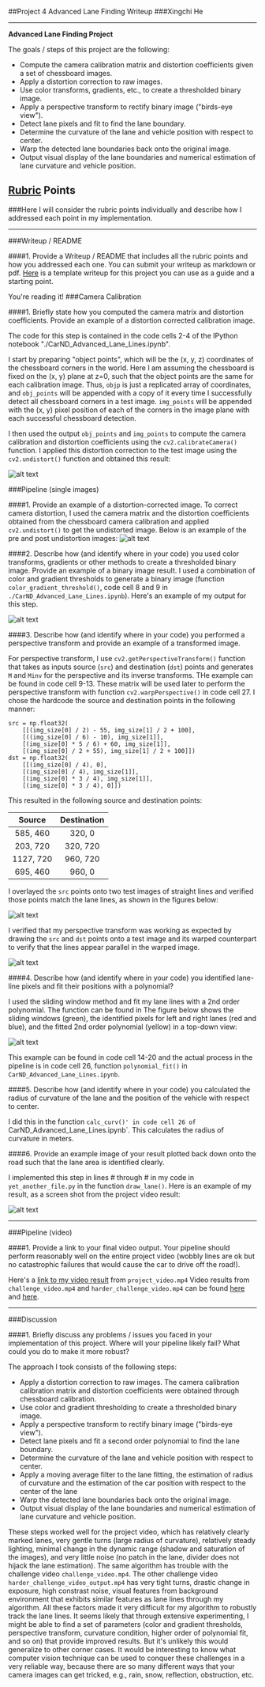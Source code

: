##Project 4 Advanced Lane Finding Writeup 
###Xingchi He

---

**Advanced Lane Finding Project**

The goals / steps of this project are the following:

* Compute the camera calibration matrix and distortion coefficients given a set of chessboard images.
* Apply a distortion correction to raw images.
* Use color transforms, gradients, etc., to create a thresholded binary image.
* Apply a perspective transform to rectify binary image ("birds-eye view").
* Detect lane pixels and fit to find the lane boundary.
* Determine the curvature of the lane and vehicle position with respect to center.
* Warp the detected lane boundaries back onto the original image.
* Output visual display of the lane boundaries and numerical estimation of lane curvature and vehicle position.

[//]: # (Image References)

[image1]: ./output_images/cam_cal_undist_chess.png "cam_cal_undist_chess"
[image2]: ./output_images/cam_cal_undist_car.png "cam_cal_undist_car"
[image3]: ./output_images/color_grad_combined_thresh.png "color_grad_combined_thresh"
[image4]: ./output_images/perspective_src_pnts.png "perspective_src_pnts"
[image5]: ./output_images/perspective_transform_example.png "perspective_transform_example"
[image6]: ./output_images/sliding_window.png "sliding_window"
[image7]: ./output_images/video_output_screen_shot.png "video_output_screen_shot"
[video1]: ./project_video_output.mp4 "Video"

## [Rubric](https://review.udacity.com/#!/rubrics/571/view) Points
###Here I will consider the rubric points individually and describe how I addressed each point in my implementation.  

---
###Writeup / README

####1. Provide a Writeup / README that includes all the rubric points and how you addressed each one.  You can submit your writeup as markdown or pdf.  [Here](https://github.com/udacity/CarND-Advanced-Lane-Lines/blob/master/writeup_template.md) is a template writeup for this project you can use as a guide and a starting point.  

You're reading it!
###Camera Calibration

####1. Briefly state how you computed the camera matrix and distortion coefficients. Provide an example of a distortion corrected calibration image.

The code for this step is contained in the code cells 2-4 of the IPython notebook "./CarND_Advanced_Lane_Lines.ipynb".  

I start by preparing "object points", which will be the (x, y, z) coordinates of the chessboard corners in the world. Here I am assuming the chessboard is fixed on the (x, y) plane at z=0, such that the object points are the same for each calibration image.  Thus, `objp` is just a replicated array of coordinates, and `obj_points` will be appended with a copy of it every time I successfully detect all chessboard corners in a test image.  `img_points` will be appended with the (x, y) pixel position of each of the corners in the image plane with each successful chessboard detection.  

I then used the output `obj_points` and `img_points` to compute the camera calibration and distortion coefficients using the `cv2.calibrateCamera()` function.  I applied this distortion correction to the test image using the `cv2.undistort()` function and obtained this result: 

![alt text][image1]

###Pipeline (single images)

####1. Provide an example of a distortion-corrected image.
To correct camera distortion, I used the camera matrix and the distortion coefficients obtained from the chessboard camera calibration and applied `cv2.undistort()` to get the undistorted image. Below is an example of the pre and post undistortion images:
![alt text][image2]

####2. Describe how (and identify where in your code) you used color transforms, gradients or other methods to create a thresholded binary image.  Provide an example of a binary image result.
I used a combination of color and gradient thresholds to generate a binary image (function `color_gradient_threshold()`, code cell 8 and 9 in `./CarND_Advanced_Lane_Lines.ipynb`).  Here's an example of my output for this step. 

![alt text][image3]

####3. Describe how (and identify where in your code) you performed a perspective transform and provide an example of a transformed image.

For perspective transform, I use `cv2.getPerspectiveTransform()` function that takes as inputs source (`src`) and destination (`dst`) points and generates `M` and `Minv` for the perspective and its inverse transforms. THe example can be found in code cell 9-13. These matrix will be used later to perform the perspective transform with function `cv2.warpPerspective()` in code cell 27. I chose the hardcode the source and destination points in the following manner:

```
src = np.float32(
    [[(img_size[0] / 2) - 55, img_size[1] / 2 + 100],
    [((img_size[0] / 6) - 10), img_size[1]],
    [(img_size[0] * 5 / 6) + 60, img_size[1]],
    [(img_size[0] / 2 + 55), img_size[1] / 2 + 100]])
dst = np.float32(
    [[(img_size[0] / 4), 0],
    [(img_size[0] / 4), img_size[1]],
    [(img_size[0] * 3 / 4), img_size[1]],
    [(img_size[0] * 3 / 4), 0]])

```
This resulted in the following source and destination points:

| Source        | Destination   | 
|:-------------:|:-------------:| 
| 585, 460      | 320, 0        | 
| 203, 720      | 320, 720      |
| 1127, 720     | 960, 720      |
| 695, 460      | 960, 0        |

I overlayed the `src` points onto two test images of straight lines and verified those points match the lane lines, as shown in the figures below:

![alt text][image4]

I verified that my perspective transform was working as expected by drawing the `src` and `dst` points onto a test image and its warped counterpart to verify that the lines appear parallel in the warped image.

![alt text][image5]

####4. Describe how (and identify where in your code) you identified lane-line pixels and fit their positions with a polynomial?

I used the sliding window method and fit my lane lines with a 2nd order polynomial. The function can be found in  The figure below shows the sliding windows (green), the identified pixels for left and right lanes (red and blue), and the fitted 2nd order polynomial (yellow) in a top-down view:

![alt text][image6]

This example can be found in code cell 14-20 and the actual process in the pipeline is in code cell 26, function `polynomial_fit()` in `CarND_Advanced_Lane_Lines.ipynb`.

####5. Describe how (and identify where in your code) you calculated the radius of curvature of the lane and the position of the vehicle with respect to center.

I did this in the function `calc_curv()' in code cell 26 of `CarND_Advanced_Lane_Lines.ipynb`. This calculates the radius of curvature in meters.

####6. Provide an example image of your result plotted back down onto the road such that the lane area is identified clearly.

I implemented this step in lines # through # in my code in `yet_another_file.py` in the function `draw_lane()`.  Here is an example of my result, as a screen shot from the project video result:

![alt text][image7]

---

###Pipeline (video)

####1. Provide a link to your final video output.  Your pipeline should perform reasonably well on the entire project video (wobbly lines are ok but no catastrophic failures that would cause the car to drive off the road!).

Here's a [link to my video result](./project_video_output.mp4) from `project_video.mp4`
Video results from `challenge_video.mp4` and `harder_challenge_video.mp4` can be found [here](./challenge_video_output.mp4) and [here](./harder_challenge_video_output.mp4).

---

###Discussion

####1. Briefly discuss any problems / issues you faced in your implementation of this project.  Where will your pipeline likely fail?  What could you do to make it more robust?

The approach I took consists of the following steps:

* Apply a distortion correction to raw images. The camera calibration calibration matrix and distortion coefficients were obtained through chessboard calibration.
* Use color and gradient thresholding to create a thresholded binary image.
* Apply a perspective transform to rectify binary image ("birds-eye view").
* Detect lane pixels and fit a second order polynomial to find the lane boundary.
* Determine the curvature of the lane and vehicle position with respect to center.
* Apply a moving average filter to the lane fitting, the estimation of radius of curvature and the estimation of the car position with respect to the center of the lane
* Warp the detected lane boundaries back onto the original image.
* Output visual display of the lane boundaries and numerical estimation of lane curvature and vehicle position.

These steps worked well for the project video, which has relatively clearly marked lanes, very gentle turns (large radius of curvature), relatively steady lighting, minimal change in the dynamic range (shadow and saturation of the images), and very little noise (no patch in the lane, divider does not hijack the lane estimation). The same algorithm has trouble with the challenge video `challenge_video.mp4`. The other challenge video `harder_challenge_video_output.mp4` has very tight turns, drastic change in exposure, high constrast noise, visual features from background environment that exhibits similar features as lane lines through my algorithm. All these factors made it very difficult for my algorithm to robustly track the lane lines. It seems likely that through extensive experimenting, I might be able to find a set of parameters (color and gradient thresholds, perspective transform, curvature condition, higher order of polynomial fit, and so on) that provide improved results. But it's unlikely this would generalize to other corner cases. It would be interesting to know what computer vision technique can be used to conquer these challenges in a very reliable way, because there are so many different ways that your camera images can get tricked, e.g., rain, snow, reflection, obstruction, etc.

